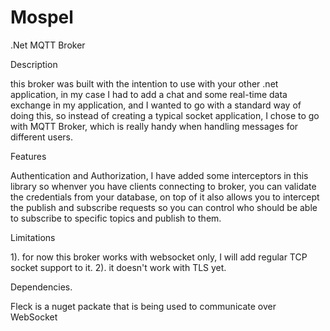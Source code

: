 # Mospel

.Net MQTT Broker

Description

this broker was built with the intention to use with your other .net application, in my case I had to add a chat and some real-time data exchange in my application, and I wanted to go with a standard way of doing this, so instead of creating a typical socket application, I chose to go with MQTT Broker, which is really handy when handling messages for different users.


Features

Authentication and Authorization, I have added some interceptors in this library so whenver you have clients connecting to broker, you can validate the credentials from your database, on top of it also allows you to intercept the publish and subscribe requests so you can control who should be able to subscribe to specific topics and publish to them.


Limitations

1). for now this broker works with websocket only, I will add regular TCP socket support to it.
2). it doesn't work with TLS yet.


Dependencies.

Fleck is a nuget packate that is being used to communicate over WebSocket

